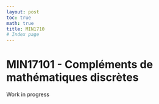 ```yaml
---
layout: post
toc: true
math: true
title: MIN1710
# Index page
---
```

# MIN17101 - Compléments de mathématiques discrètes


Work in progress